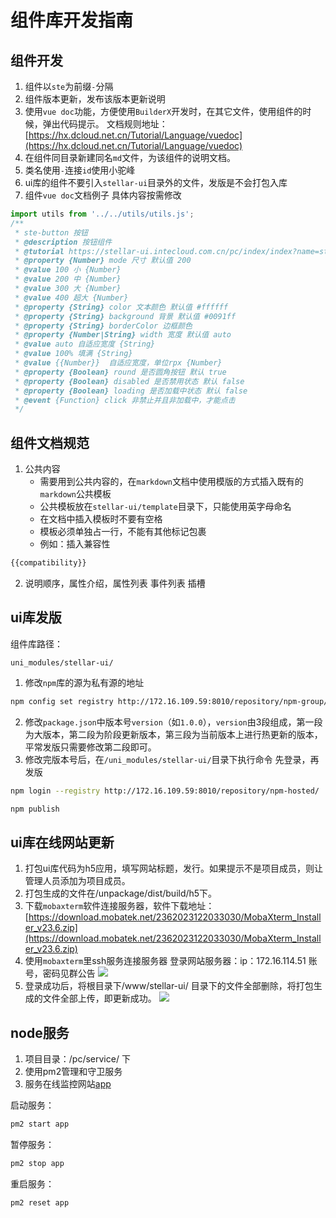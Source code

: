 # 组件库开发指南

## 组件开发
1. 组件以`ste`为前缀`-`分隔
2. 组件版本更新，发布该版本更新说明
3. 使用`vue doc`功能，方便使用`BuilderX`开发时，在其它文件，使用组件的时候，弹出代码提示。 
文档规则地址：[https://hx.dcloud.net.cn/Tutorial/Language/vuedoc](https://hx.dcloud.net.cn/Tutorial/Language/vuedoc)
4. 在组件同目录新建同名`md`文件，为该组件的说明文档。
5. 类名使用`-`连接`id`使用小驼峰
6. ui库的组件不要引入`stellar-ui`目录外的文件，发版是不会打包入库
7. 组件`vue doc`文档例子 具体内容按需修改
```javascript
import utils from '../../utils/utils.js';
/**
 * ste-button 按钮
 * @description 按钮组件
 * @tutorial https://stellar-ui.intecloud.com.cn/pc/index/index?name=ste-button
 * @property {Number} mode 尺寸 默认值 200
 * @value 100 小 {Number}
 * @value 200 中 {Number}
 * @value 300 大 {Number}
 * @value 400 超大 {Number}
 * @property {String} color 文本颜色 默认值 #ffffff
 * @property {String} background 背景 默认值 #0091ff
 * @property {String} borderColor 边框颜色
 * @property {Number|String} width 宽度 默认值 auto
 * @value auto 自适应宽度 {String}
 * @value 100% 填满 {String}
 * @value {{Number}}  自适应宽度，单位rpx {Number}
 * @property {Boolean} round 是否圆角按钮 默认 true
 * @property {Boolean} disabled 是否禁用状态 默认 false
 * @property {Boolean} loading 是否加载中状态 默认 false
 * @event {Function} click 非禁止并且非加载中，才能点击
 */
```

## 组件文档规范
1. 公共内容
	- 需要用到公共内容的，在`markdown`文档中使用模版的方式插入既有的`markdown`公共模板
	- 公共模板放在`stellar-ui/template`目录下，只能使用英字母命名
	- 在文档中插入模板时不要有空格
	- 模板必须单独占一行，不能有其他标记包裹
	- 例如：插入兼容性
```markdown
{{compatibility}}
```  

2. 说明顺序，属性介绍，属性列表 事件列表 插槽  

## ui库发版
组件库路径：
```
uni_modules/stellar-ui/
```
1. 修改`npm`库的源为私有源的地址
```bash
npm config set registry http://172.16.109.59:8010/repository/npm-group/
```
2. 修改`package.json`中版本号`version`（如`1.0.0`），`version`由3段组成，第一段为大版本，第二段为阶段更新版本，第三段为当前版本上进行热更新的版本，平常发版只需要修改第二段即可。
3. 修改完版本号后，在`/uni_modules/stellar-ui/`目录下执行命令 先登录，再发版
```bash
npm login --registry http://172.16.109.59:8010/repository/npm-hosted/
```
```bash
npm publish
```
## ui库在线网站更新
1. 打包ui库代码为h5应用，填写网站标题，发行。如果提示不是项目成员，则让管理人员添加为项目成员。
2. 打包生成的文件在/unpackage/dist/build/h5下。
3. 下载`mobaxterm`软件连接服务器，软件下载地址：[https://download.mobatek.net/2362023122033030/MobaXterm_Installer_v23.6.zip](https://download.mobatek.net/2362023122033030/MobaXterm_Installer_v23.6.zip)
4. 使用`mobaxterm`里ssh服务连接服务器
登录网站服务器：ip：172.16.114.51 账号，密码见群公告
![](https://image.whzb.com/chain/StellarUI/登录ssh.png)
5. 登录成功后，将根目录下/www/stellar-ui/ 目录下的文件全部删除，将打包生成的文件全部上传，即更新成功。
![](https://image.whzb.com/chain/StellarUI/删除文件.png)

## node服务
1. 项目目录：/pc/service/ 下
2. 使用pm2管理和守卫服务  
3. 服务在线监控网站[app](https://app.pm2.io/bucket/65dd5629f3495f989c2ae588/backend/overview/servers)

启动服务：
```bash
pm2 start app
```
暂停服务：
```bash
pm2 stop app
```
重启服务：
```bash
pm2 reset app
```
